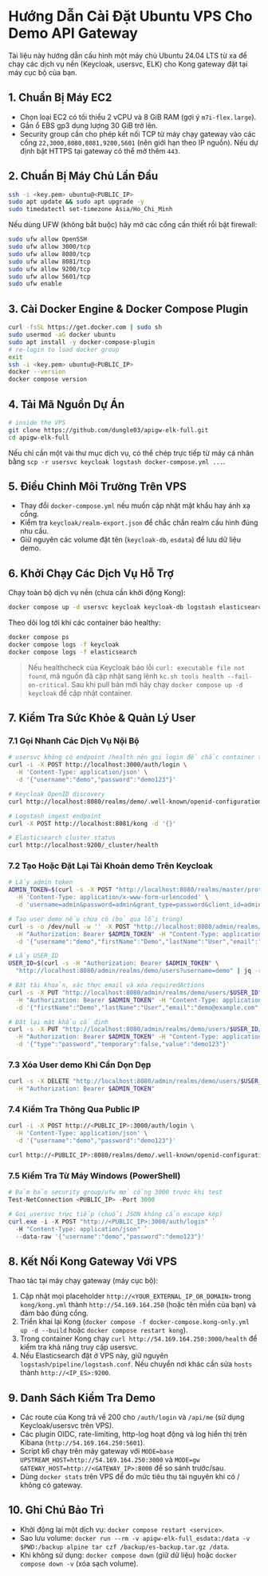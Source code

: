 # Hướng Dẫn Cài Đặt Ubuntu VPS Cho Demo API Gateway

Tài liệu này hướng dẫn cấu hình một máy chủ Ubuntu 24.04 LTS từ xa để chạy các dịch vụ nền (Keycloak, usersvc, ELK) cho Kong gateway đặt tại máy cục bộ của bạn.

## 1. Chuẩn Bị Máy EC2
- Chọn loại EC2 có tối thiểu 2 vCPU và 8 GiB RAM (gợi ý `m7i-flex.large`).
- Gắn ổ EBS gp3 dung lượng 30 GiB trở lên.
- Security group cần cho phép kết nối TCP từ máy chạy gateway vào các cổng `22,3000,8080,8081,9200,5601` (nên giới hạn theo IP nguồn). Nếu dự định bật HTTPS tại gateway có thể mở thêm `443`.

## 2. Chuẩn Bị Máy Chủ Lần Đầu
```bash
ssh -i <key.pem> ubuntu@<PUBLIC_IP>
sudo apt update && sudo apt upgrade -y
sudo timedatectl set-timezone Asia/Ho_Chi_Minh
```
Nếu dùng UFW (không bắt buộc) hãy mở các cổng cần thiết rồi bật firewall:
```bash
sudo ufw allow OpenSSH
sudo ufw allow 3000/tcp
sudo ufw allow 8080/tcp
sudo ufw allow 8081/tcp
sudo ufw allow 9200/tcp
sudo ufw allow 5601/tcp
sudo ufw enable
```

## 3. Cài Docker Engine & Docker Compose Plugin
```bash
curl -fsSL https://get.docker.com | sudo sh
sudo usermod -aG docker ubuntu
sudo apt install -y docker-compose-plugin
# re-login to load docker group
exit
ssh -i <key.pem> ubuntu@<PUBLIC_IP>
docker --version
docker compose version
```

## 4. Tải Mã Nguồn Dự Án
```bash
# inside the VPS
git clone https://github.com/dungle03/apigw-elk-full.git
cd apigw-elk-full
```
Nếu chỉ cần một vài thư mục dịch vụ, có thể chép trực tiếp từ máy cá nhân bằng `scp -r usersvc keycloak logstash docker-compose.yml ...`.

## 5. Điều Chỉnh Môi Trường Trên VPS
- Thay đổi `docker-compose.yml` nếu muốn cập nhật mật khẩu hay ánh xạ cổng.
- Kiểm tra `keycloak/realm-export.json` để chắc chắn realm cấu hình đúng nhu cầu.
- Giữ nguyên các volume đặt tên (`keycloak-db`, `esdata`) để lưu dữ liệu demo.

## 6. Khởi Chạy Các Dịch Vụ Hỗ Trợ
Chạy toàn bộ dịch vụ nền (chưa cần khởi động Kong):
```bash
docker compose up -d usersvc keycloak keycloak-db logstash elasticsearch kibana
```
Theo dõi log tới khi các container báo healthy:
```bash
docker compose ps
docker compose logs -f keycloak
docker compose logs -f elasticsearch
```
> Nếu healthcheck của Keycloak báo lỗi `curl: executable file not found`, mã nguồn đã cập nhật sang lệnh `kc.sh tools health --fail-on-critical`. Sau khi pull bản mới hãy chạy `docker compose up -d keycloak` để cập nhật container.

## 7. Kiểm Tra Sức Khỏe & Quản Lý User

### 7.1 Gọi Nhanh Các Dịch Vụ Nội Bộ
```bash
# usersvc không có endpoint /health nên gọi login để chắc container trả lời
curl -i -X POST http://localhost:3000/auth/login \
  -H 'Content-Type: application/json' \
  -d '{"username":"demo","password":"demo123"}'

# Keycloak OpenID discovery
curl http://localhost:8080/realms/demo/.well-known/openid-configuration

# Logstash ingest endpoint
curl -X POST http://localhost:8081/kong -d '{}'

# Elasticsearch cluster status
curl http://localhost:9200/_cluster/health
```

### 7.2 Tạo Hoặc Đặt Lại Tài Khoản demo Trên Keycloak
```bash
# Lấy admin token
ADMIN_TOKEN=$(curl -s -X POST "http://localhost:8080/realms/master/protocol/openid-connect/token" \
  -H 'Content-Type: application/x-www-form-urlencoded' \
  -d 'username=admin&password=admin&grant_type=password&client_id=admin-cli' | jq -r .access_token)

# Tạo user demo nếu chưa có (bỏ qua lỗi trùng)
curl -s -o /dev/null -w '' -X POST "http://localhost:8080/admin/realms/demo/users" \
  -H "Authorization: Bearer $ADMIN_TOKEN" -H "Content-Type: application/json" \
  -d '{"username":"demo","firstName":"Demo","lastName":"User","email":"demo@example.com","enabled":true}' || true

# Lấy USER_ID
USER_ID=$(curl -s -H "Authorization: Bearer $ADMIN_TOKEN" \
  "http://localhost:8080/admin/realms/demo/users?username=demo" | jq -r '.[0].id')

# Bật tài khoản, xác thực email và xóa requiredActions
curl -s -X PUT "http://localhost:8080/admin/realms/demo/users/$USER_ID" \
  -H "Authorization: Bearer $ADMIN_TOKEN" -H "Content-Type: application/json" \
  -d '{"firstName":"Demo","lastName":"User","email":"demo@example.com","emailVerified":true,"enabled":true,"requiredActions":[]}'

# Đặt lại mật khẩu cố định
curl -s -X PUT "http://localhost:8080/admin/realms/demo/users/$USER_ID/reset-password" \
  -H "Authorization: Bearer $ADMIN_TOKEN" -H "Content-Type: application/json" \
  -d '{"type":"password","temporary":false,"value":"demo123"}'
```

### 7.3 Xóa User demo Khi Cần Dọn Dẹp
```bash
curl -s -X DELETE "http://localhost:8080/admin/realms/demo/users/$USER_ID" \
  -H "Authorization: Bearer $ADMIN_TOKEN"
```

### 7.4 Kiểm Tra Thông Qua Public IP
```bash
curl -i -X POST http://<PUBLIC_IP>:3000/auth/login \
  -H 'Content-Type: application/json' \
  -d '{"username":"demo","password":"demo123"}'

curl http://<PUBLIC_IP>:8080/realms/demo/.well-known/openid-configuration
```

### 7.5 Kiểm Tra Từ Máy Windows (PowerShell)
```powershell
# Đảm bảo security group/ufw mở cổng 3000 trước khi test
Test-NetConnection <PUBLIC_IP> -Port 3000

# Gọi usersvc trực tiếp (chuỗi JSON không cần escape kép)
curl.exe -i -X POST "http://<PUBLIC_IP>:3000/auth/login" `
  -H "Content-Type: application/json" `
  --data-raw '{"username":"demo","password":"demo123"}'
```

## 8. Kết Nối Kong Gateway Với VPS
Thao tác tại máy chạy gateway (máy cục bộ):
1. Cập nhật mọi placeholder `http://<YOUR_EXTERNAL_IP_OR_DOMAIN>` trong `kong/kong.yml` thành `http://54.169.164.250` (hoặc tên miền của bạn) và đảm bảo đúng cổng.
2. Triển khai lại Kong (`docker compose -f docker-compose.kong-only.yml up -d --build` hoặc `docker compose restart kong`).
3. Trong container Kong chạy `curl http://54.169.164.250:3000/health` để kiểm tra khả năng truy cập usersvc.
4. Nếu Elasticsearch đặt ở VPS này, giữ nguyên `logstash/pipeline/logstash.conf`. Nếu chuyển nơi khác cần sửa `hosts` thành `http://<IP_ES>:9200`.

## 9. Danh Sách Kiểm Tra Demo
- Các route của Kong trả về 200 cho `/auth/login` và `/api/me` (sử dụng Keycloak/usersvc trên VPS).
- Các plugin OIDC, rate-limiting, http-log hoạt động và log hiển thị trên Kibana (`http://54.169.164.250:5601`).
- Script k6 chạy trên máy gateway với `MODE=base UPSTREAM_HOST=http://54.169.164.250:3000` và `MODE=gw GATEWAY_HOST=http://<GATEWAY_IP>:8000` để so sánh trước/sau.
- Dùng `docker stats` trên VPS để đo mức tiêu thụ tài nguyên khi có / không có gateway.

## 10. Ghi Chú Bảo Trì
- Khởi động lại một dịch vụ: `docker compose restart <service>`.
- Sao lưu volume: `docker run --rm -v apigw-elk-full_esdata:/data -v $PWD:/backup alpine tar czf /backup/es-backup.tar.gz /data`.
- Khi không sử dụng: `docker compose down` (giữ dữ liệu) hoặc `docker compose down -v` (xóa sạch volume).
